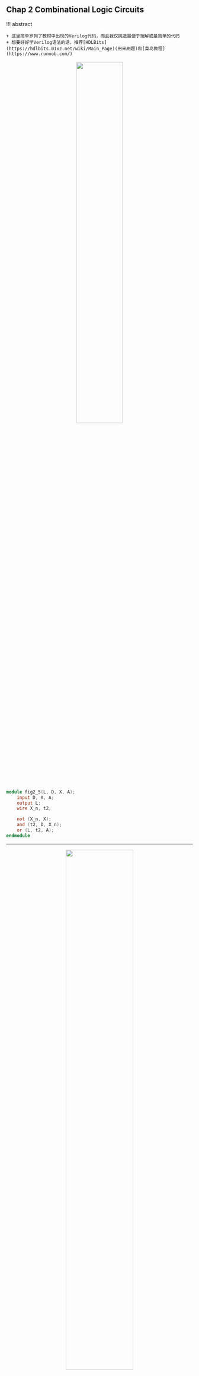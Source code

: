 ## Chap 2 Combinational Logic Circuits

!!! abstract

	+ 这里简单罗列了教材中出现的Verilog代码，而且我仅挑选最便于理解或最简单的代码
	+ 想要好好学Verilog语法的话，推荐[HDLBits](https://hdlbits.01xz.net/wiki/Main_Page)(用来刷题)和[菜鸟教程](https://www.runoob.com/)

<div style="text-align: center; margin-top: 15px;">
<img src="images/Verilog/Quicker_20240525_142536.png" width="50%" style="margin: 0 auto;">
</div>

``` Verilog
module fig2_5(L, D, X, A);
	input D, X, A;
	output L;
	wire X_n, t2;

	not (X_n, X);
	and (t2, D, X_n);
	or (L, t2, A);
endmodule
```

---
<div style="text-align: center; margin-top: 15px;">
<img src="images/Verilog/Quicker_20240525_143245.png" width="60%" style="margin: 0 auto;">
</div>

``` Verilog

// structral model
module comparator_greater_than_structural(A, B, A_greater_than_B);
	input [1: 0] A, B;
	output A_greater_than_B;
	wire B0_n, B1_n, and0_out, and1_out, and2_out;

	not
		inv0(B0_n, B[0]), inv1(B1_n, B[1]);
	and
		and0(and0_out, A[1], B1_n);
		and1(and1_out, A[1], A[0], B0_n);
		and2(and2_out, A[0], B1_n, B0_n);
	or
		or0(A_greater_than_B, and0_out, and1_out, and2_out);
endmodule

// dataflow model
module comparator_greater_than_dataflow(A, B, A_greater_than_B);
	input [1: 0] A, B;
	output A_greater_than_B;
	wire B0_n, B1_n, and0_out, and1_out, and2_out;

	assign B1_n = ~B[1];
	assign B0_n = ~B[0];
	assign and0_out = A[1] & B1_n;
	assign and1_out = A[1] & A[0] & B0_n;
	assign and2_out = A[0] & B1_n & B0_n;
	assign A_greater_than_B = and0_out | and1_out | and2_out;
endmodule

// conditional model 1
module comparator_greater_than_conditional2(A, B, A_greater_than_B);
	input [1: 0] A, B;
	output A_greater_than_B;

	assign A_greater_than_B = (A > B)? 1'b1 : 1'b0;
endmodule

// conditional model 2
module comparator_greater_than_conditional(A, B, A_greater_than_B);
	input [1: 0] A, B;
	output A_greater_than_B;

	assign A_greater_than_B = (A == 2'b00) ? 1'b0 :
				(A == 2'b01)? ~(B[1] | B[0]) : 
				(A == 2'b10)? ~B[1] : 
				(A == 2'b11)? ~(B[1]&B[0]) : 
				1'bx;
endmodule

// behavioral model 
module comparator_greater_than_behavioral(A, B, A_greater_than_B);
	input [1: 0] A, B;
	output A_greater_than_B;

	assign A_greater_than_B = A > B;
endmodule

// testbench
module comparator_testbench_verilog();
	reg [1: 0] A, B;
	wire struct_out;
	comparator_greater_than_structural U1(A, B, struct_out);

	initial begin
		A = 2'b10;
		B = 2'b00;
		#10;
		B = 2'b01;
		#10;
		B = 2'b10;
		#10;
		B = 2'b11;
	end
endmodule
```

## Chap 3 Combinational Logic Design

2-4译码器
``` Verilog
module decoder_2_to_4_v(EN, A0, A1, D0, D1, D2, D3);
	input EN, A0, A1;
	output D0, D1, D2, D3;

	assign D0 = EN & ~A1 & ~A0;
	assign D1 = EN & ~A1 & A0;
	assign D2 = EN & A1 & ~A0;
	assign D3 = EN & A1 & A0;

endmodule;
```

4-1多路选择器
``` verilog
module multiplexer_4_to_1_v(S, I, Y);
	input [1: 0] S;
	input [3: 0] I;
	output Y;

	assign Y = S[1] ? (S[0] ? I[3] : I[2]) : (S[0] ? I[1] : I[0]);

endmodule
```

4位行波加法器
``` verilog
module half_adder_b(x, y, s, c);
	input x, y;
	output s, c;

	assign s = x ^ y;
	assign c = x & y;
endmodule;

module full_adder_v(x, y, z, s, c);
	input x, y, z;
	output s, c;

	wire hs, hc, tc;

	half_adder_v HA1(x, y, hs, hc), HA2(hs, z, s, tc);
	assign c = tc | hc;

endmodule;

module adder_4_v(B, A, C0, S, C4);
	input [3: 0] B, A;
	input C0;
	output [3: 0] S; 
	output C4;
	wire [3: 1] C;

	full_adder_V Bit0(B[0], A[0], C0, S[0], C[1]),
				 Bit1(B[1], A[1], C[1], S[1], C[2]),
				 Bit2(B[2], A[2], C[2], S[2], C[3]),
				 Bit3(B[3], A[3], C[3], S[3], C[4]);
			
	// Or just one statement
	// assign {C4, S} = A + B + C0;

endmodule
```

## Chap 4 Sequential Circuits

正边沿触发器(有复位功能)
``` verilog
module dff_v(CLK, RESET, D, Q);
	input CLK, RESET, D;
	output Q;
	reg Q;

always @(posedge CLK or posedge RESET) begin
	if (RESET)
		Q <= 0;
	else
		Q <= D;
end
endmodule
```

[序列识别器](4.md#sequential-circuit-design)
``` verilog
module seq_rec_v(CLK, RESET, X, Z);
	input CLK, RESET, X;
	output Z;
	reg [1: 0] state, next_state;
	parameter A = 2'b00, B = 2'b01, C = 2'b10, D = 2'b11;
	reg Z;
// state register: implement positive edge-triggered
// state storage with asychronous reset
always @(posedge CLK or posedge RESET) begin
	if (RESET)
		state <= A;
	else
		state <= next_state;
end
//.te function: implements next state as function of X and state
always @(X or state) begin
	case (state)
		A: next_state = X ? B : A;
		B: next_state = X ? C : A;
		C: next_state = X ? C : D;
		D: next_state = X ? B : A;
	endcase
end
// output function: implements output as function of X and state
always @(X or state) begin
	case (state)
		A: Z = 1'b0;
		B: Z = 1'b0;
		C: Z = 1'b0;
		D: Z = X ? 1'b1 : 1'b0;
	endcase
end
endmodule

// testbench for sequence recognizer
module seq_req_v_testbench();
	wire Z;
	reg clock, X, reset;

	reg [0: 10] test_sequence = 11'b011_1010_1100;
	integer i;
	parameter PERIOD = 100;

	seq_rec_v DUT(clock, reset, X, Z);

	initial begin
		reset = 1'b1;
		X = 1'b0;
		#(5 * PERIOD / 4);
		reset = 1'b0;
		for (i = 0; i < 11; i = i + 1) begin
			X = test_sequence[i];
			#PERIOD;
		end
		$stop;
	end

	always begin
		clock = 1'b1;
		#(PERIOD/2);
		clock = 1'b0;
		#(PERIOD/2);
	end
endmodule
```

## Chap 6 Registers and Register Transfer

4位左移移位寄存器
``` verilog
module srq_4_r_v(CLK, RESET, SI, Q, SO);
	input CLK, RESET, SI;
	output [3: 0] Q;
	output SO;

	reg [3: 0] Q;

	assign SO = Q[3];

	always @(posedge CLK or posedge RESET) begin
		if (RESET)
			Q <= 4'b0000;
		else
			Q <= {Q[2: 0], SI};
	end
endmodule
```

4位二进制计数器
``` verilog
module count_4_r_v(CLK, RESET, EN, Q, CO);
	input CLK, RESET, EN;
	output [3: 0] Q;
	output CO;

	reg [3: 0] Q;

	assign CO = (count == 4'b1111 && EN == 1'b1) ? 1 : 0;
	always @(posedge CLK or posedge RESET) begin
		if (RESET)
			Q <= 4'b0000;
		else if (EN)
			Q <= Q + 4'b0001;
	end
endmodule
```